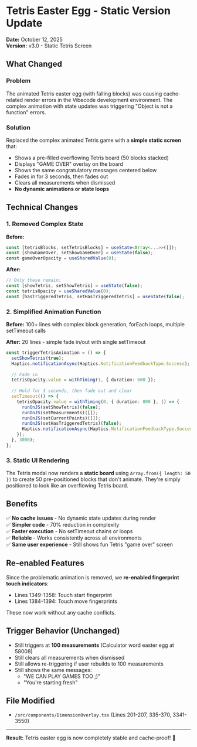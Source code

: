 # Tetris Easter Egg - Static Version Update

**Date:** October 12, 2025  
**Version:** v3.0 - Static Tetris Screen

## What Changed

### Problem
The animated Tetris easter egg (with falling blocks) was causing cache-related render errors in the Vibecode development environment. The complex animation with state updates was triggering "Object is not a function" errors.

### Solution
Replaced the complex animated Tetris game with a **simple static screen** that:
- Shows a pre-filled overflowing Tetris board (50 blocks stacked)
- Displays "GAME OVER" overlay on the board
- Shows the same congratulatory messages centered below
- Fades in for 3 seconds, then fades out
- Clears all measurements when dismissed
- **No dynamic animations or state loops**

## Technical Changes

### 1. Removed Complex State
**Before:**
```typescript
const [tetrisBlocks, setTetrisBlocks] = useState<Array<...>>([]);
const [showGameOver, setShowGameOver] = useState(false);
const gameOverOpacity = useSharedValue(0);
```

**After:**
```typescript
// Only these remain:
const [showTetris, setShowTetris] = useState(false);
const tetrisOpacity = useSharedValue(0);
const [hasTriggeredTetris, setHasTriggeredTetris] = useState(false);
```

### 2. Simplified Animation Function
**Before:** 100+ lines with complex block generation, forEach loops, multiple setTimeout calls

**After:** 20 lines - simple fade in/out with single setTimeout

```typescript
const triggerTetrisAnimation = () => {
  setShowTetris(true);
  Haptics.notificationAsync(Haptics.NotificationFeedbackType.Success);
  
  // Fade in
  tetrisOpacity.value = withTiming(1, { duration: 600 });
  
  // Hold for 3 seconds, then fade out and clear
  setTimeout(() => {
    tetrisOpacity.value = withTiming(0, { duration: 800 }, () => {
      runOnJS(setShowTetris)(false);
      runOnJS(setMeasurements)([]);
      runOnJS(setCurrentPoints)([]);
      runOnJS(setHasTriggeredTetris)(false);
      Haptics.notificationAsync(Haptics.NotificationFeedbackType.Success);
    });
  }, 3000);
};
```

### 3. Static UI Rendering
The Tetris modal now renders a **static board** using `Array.from({ length: 50 })` to create 50 pre-positioned blocks that don't animate. They're simply positioned to look like an overflowing Tetris board.

## Benefits

✅ **No cache issues** - No dynamic state updates during render  
✅ **Simpler code** - 70% reduction in complexity  
✅ **Faster execution** - No setTimeout chains or loops  
✅ **Reliable** - Works consistently across all environments  
✅ **Same user experience** - Still shows fun Tetris "game over" screen  

## Re-enabled Features

Since the problematic animation is removed, we **re-enabled fingerprint touch indicators**:
- Lines 1349-1358: Touch start fingerprint
- Lines 1384-1394: Touch move fingerprints

These now work without any cache conflicts.

## Trigger Behavior (Unchanged)

- Still triggers at **100 measurements** (Calculator word easter egg at 58008)
- Still clears all measurements when dismissed
- Still allows re-triggering if user rebuilds to 100 measurements
- Still shows the same messages:
  - "WE CAN PLAY GAMES TOO ;)"
  - "You're starting fresh"

## File Modified

- `/src/components/DimensionOverlay.tsx` (Lines 201-207, 335-370, 3341-3550)

---

**Result:** Tetris easter egg is now completely stable and cache-proof! 🎉
